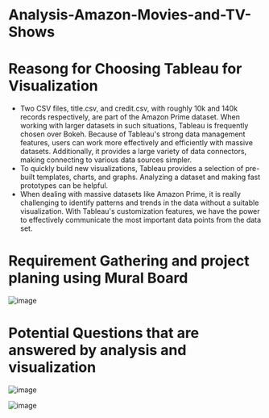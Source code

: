 # Analysis-Amazon-Movies-and-TV-Shows

# Reasong for Choosing Tableau for Visualization
*	Two CSV files, title.csv, and credit.csv, with roughly 10k and 140k records respectively, are part of the Amazon Prime dataset. When working with larger datasets in such situations, Tableau is frequently chosen over Bokeh. Because of Tableau's strong data management features, users can work more effectively and efficiently with massive datasets. Additionally, it provides a large variety of data connectors, making connecting to various data sources simpler.
* To quickly build new visualizations, Tableau provides a selection of pre-built templates, charts, and graphs. Analyzing a dataset and making fast prototypes can be helpful.
* When dealing with massive datasets like Amazon Prime, it is really challenging to identify patterns and trends in the data without a suitable visualization. With Tableau's customization features, we have the power to effectively communicate the most important data points from the data set.


# Requirement Gathering and project planing using Mural Board



![image](https://github.com/Alagesan-Sushmitha/Analysis-Amazon-Movies-and-TV-Shows/assets/137837229/cd003a7e-86c3-449f-8f41-b38c1fb23b66)


# Potential Questions that are answered by analysis and visualization

![image](https://github.com/Alagesan-Sushmitha/Analysis-Amazon-Movies-and-TV-Shows/assets/137837229/67d9604e-3054-473a-979a-634f6cb07b38)


![image](https://github.com/Alagesan-Sushmitha/Analysis-Amazon-Movies-and-TV-Shows/assets/137837229/5dec27e2-d5a0-46ab-9cf3-ba93864ff1b0)

